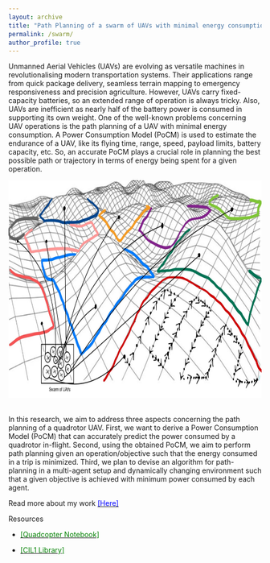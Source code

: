 ```yaml
---
layout: archive
title: "Path Planning of a swarm of UAVs with minimal energy consumption"
permalink: /swarm/
author_profile: true
---
```


Unmanned Aerial Vehicles (UAVs) are evolving as versatile machines in revolutionalising modern transportation systems. Their applications range from quick package delivery, seamless terrain mapping  to emergency responsiveness and precision agriculture. However, UAVs carry fixed-capacity batteries, so an extended range of operation is always tricky. Also, UAVs are inefficient as nearly half of the battery power is consumed in supporting its own weight.
One of the well-known problems concerning UAV operations is the path planning of a UAV with minimal energy consumption.
A Power Consumption Model (PoCM) is used to estimate the endurance of a UAV, like its flying time, range, speed, payload limits, battery capacity, etc. So, an accurate PoCM plays a crucial role in planning the best possible path or trajectory in terms of energy being spent for a given operation.
<br>
<p align="center">
  <img width="662" height="432" src="/files/swarm.jpg">
</p>
<br>
In this research, we aim to address three aspects concerning the path planning of a quadrotor UAV.  
First, we want to derive a Power Consumption Model (PoCM) that can accurately predict the power consumed by a quadrotor in-flight. Second, using the obtained PoCM, we aim to perform path planning given an operation/objective such that the energy consumed in a trip is minimized. Third, we plan to devise an algorithm for path-planning in a multi-agent setup and dynamically changing environment such that a given objective is achieved with minimum power consumed by each agent.

Read more about my work <a href="https://iparaj.github.io/files/Report.pdf"><span style="color: blue;">[Here]</span></a>

Resources
 - <a href="https://iitgoffice-my.sharepoint.com/:o:/g/personal/gparaj_iitg_ac_in/EpGlGYDI3fJEq0gSjOuO5T8BrBO3tm22uWhBP0nEEPn4Tw?e=UvqkjS"><span style="color: green;">[Quadcopter Notebook]</span></a>

- <a href="https://bit.ly/cil1lib"><span style="color: green;">[CIL1 Library]</span></a>